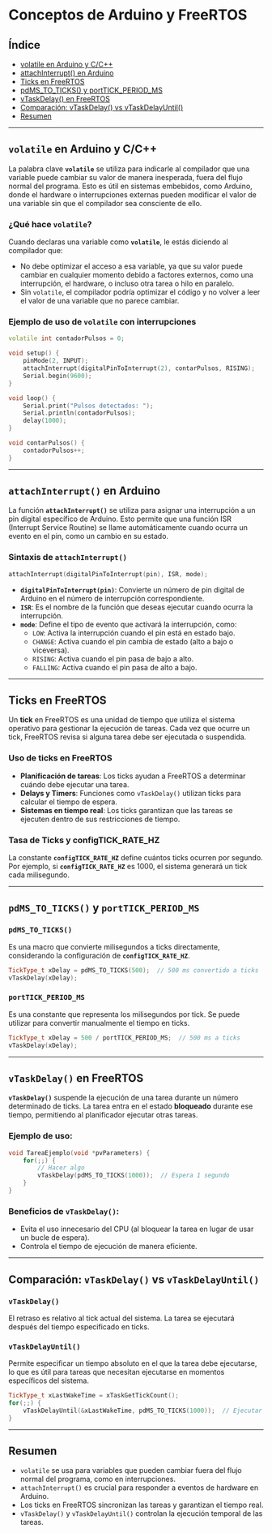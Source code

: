 # Conceptos de Arduino y FreeRTOS

## Índice
- [volatile en Arduino y C/C++](#volatile-en-arduino-y-cc)
- [attachInterrupt() en Arduino](#attachinterrupt-en-arduino)
- [Ticks en FreeRTOS](#ticks-en-freertos)
- [pdMS_TO_TICKS() y portTICK_PERIOD_MS](#pdms_to_ticks-y-porttick_period_ms)
- [vTaskDelay() en FreeRTOS](#vtaskdelay-en-freertos)
- [Comparación: vTaskDelay() vs vTaskDelayUntil()](#comparación-vtaskdelay-vs-vtaskdelayuntil)
- [Resumen](#resumen)

---

## `volatile` en Arduino y C/C++

La palabra clave **`volatile`** se utiliza para indicarle al compilador que una variable puede cambiar su valor de manera inesperada, fuera del flujo normal del programa. Esto es útil en sistemas embebidos, como Arduino, donde el hardware o interrupciones externas pueden modificar el valor de una variable sin que el compilador sea consciente de ello.

### ¿Qué hace `volatile`?

Cuando declaras una variable como **`volatile`**, le estás diciendo al compilador que:
- No debe optimizar el acceso a esa variable, ya que su valor puede cambiar en cualquier momento debido a factores externos, como una interrupción, el hardware, o incluso otra tarea o hilo en paralelo.
- Sin `volatile`, el compilador podría optimizar el código y no volver a leer el valor de una variable que no parece cambiar.

### Ejemplo de uso de `volatile` con interrupciones

```cpp
volatile int contadorPulsos = 0;

void setup() {
    pinMode(2, INPUT);
    attachInterrupt(digitalPinToInterrupt(2), contarPulsos, RISING);
    Serial.begin(9600);
}

void loop() {
    Serial.print("Pulsos detectados: ");
    Serial.println(contadorPulsos);
    delay(1000);
}

void contarPulsos() {
    contadorPulsos++;
}
```

---

## `attachInterrupt()` en Arduino

La función **`attachInterrupt()`** se utiliza para asignar una interrupción a un pin digital específico de Arduino. Esto permite que una función ISR (Interrupt Service Routine) se llame automáticamente cuando ocurra un evento en el pin, como un cambio en su estado.

### Sintaxis de `attachInterrupt()`

```cpp
attachInterrupt(digitalPinToInterrupt(pin), ISR, mode);
```

- **`digitalPinToInterrupt(pin)`**: Convierte un número de pin digital de Arduino en el número de interrupción correspondiente.
- **`ISR`**: Es el nombre de la función que deseas ejecutar cuando ocurra la interrupción.
- **`mode`**: Define el tipo de evento que activará la interrupción, como:
    - `LOW`: Activa la interrupción cuando el pin está en estado bajo.
    - `CHANGE`: Activa cuando el pin cambia de estado (alto a bajo o viceversa).
    - `RISING`: Activa cuando el pin pasa de bajo a alto.
    - `FALLING`: Activa cuando el pin pasa de alto a bajo.

---

## Ticks en FreeRTOS

Un **tick** en FreeRTOS es una unidad de tiempo que utiliza el sistema operativo para gestionar la ejecución de tareas. Cada vez que ocurre un tick, FreeRTOS revisa si alguna tarea debe ser ejecutada o suspendida.

### Uso de ticks en FreeRTOS

- **Planificación de tareas**: Los ticks ayudan a FreeRTOS a determinar cuándo debe ejecutar una tarea.
- **Delays y Timers**: Funciones como `vTaskDelay()` utilizan ticks para calcular el tiempo de espera.
- **Sistemas en tiempo real**: Los ticks garantizan que las tareas se ejecuten dentro de sus restricciones de tiempo.

### Tasa de Ticks y configTICK_RATE_HZ

La constante **`configTICK_RATE_HZ`** define cuántos ticks ocurren por segundo. Por ejemplo, si **`configTICK_RATE_HZ`** es 1000, el sistema generará un tick cada milisegundo.

---

## `pdMS_TO_TICKS()` y `portTICK_PERIOD_MS`

### `pdMS_TO_TICKS()`
Es una macro que convierte milisegundos a ticks directamente, considerando la configuración de **`configTICK_RATE_HZ`**.

```cpp
TickType_t xDelay = pdMS_TO_TICKS(500);  // 500 ms convertido a ticks
vTaskDelay(xDelay);
```

### `portTICK_PERIOD_MS`
Es una constante que representa los milisegundos por tick. Se puede utilizar para convertir manualmente el tiempo en ticks.

```cpp
TickType_t xDelay = 500 / portTICK_PERIOD_MS;  // 500 ms a ticks
vTaskDelay(xDelay);
```

---

## `vTaskDelay()` en FreeRTOS

**`vTaskDelay()`** suspende la ejecución de una tarea durante un número determinado de ticks. La tarea entra en el estado **bloqueado** durante ese tiempo, permitiendo al planificador ejecutar otras tareas.

### Ejemplo de uso:

```cpp
void TareaEjemplo(void *pvParameters) {
    for(;;) {
        // Hacer algo
        vTaskDelay(pdMS_TO_TICKS(1000));  // Espera 1 segundo
    }
}
```

### Beneficios de `vTaskDelay()`:
- Evita el uso innecesario del CPU (al bloquear la tarea en lugar de usar un bucle de espera).
- Controla el tiempo de ejecución de manera eficiente.

---

## Comparación: `vTaskDelay()` vs `vTaskDelayUntil()`

### `vTaskDelay()`
El retraso es relativo al tick actual del sistema. La tarea se ejecutará después del tiempo especificado en ticks.

### `vTaskDelayUntil()`
Permite especificar un tiempo absoluto en el que la tarea debe ejecutarse, lo que es útil para tareas que necesitan ejecutarse en momentos específicos del sistema.

```cpp
TickType_t xLastWakeTime = xTaskGetTickCount();
for(;;) {
    vTaskDelayUntil(&xLastWakeTime, pdMS_TO_TICKS(1000));  // Ejecutar cada 1 segundo exacto
}
```

---

## Resumen
- `volatile` se usa para variables que pueden cambiar fuera del flujo normal del programa, como en interrupciones.
- `attachInterrupt()` es crucial para responder a eventos de hardware en Arduino.
- Los ticks en FreeRTOS sincronizan las tareas y garantizan el tiempo real.
- `vTaskDelay()` y `vTaskDelayUntil()` controlan la ejecución temporal de las tareas.
